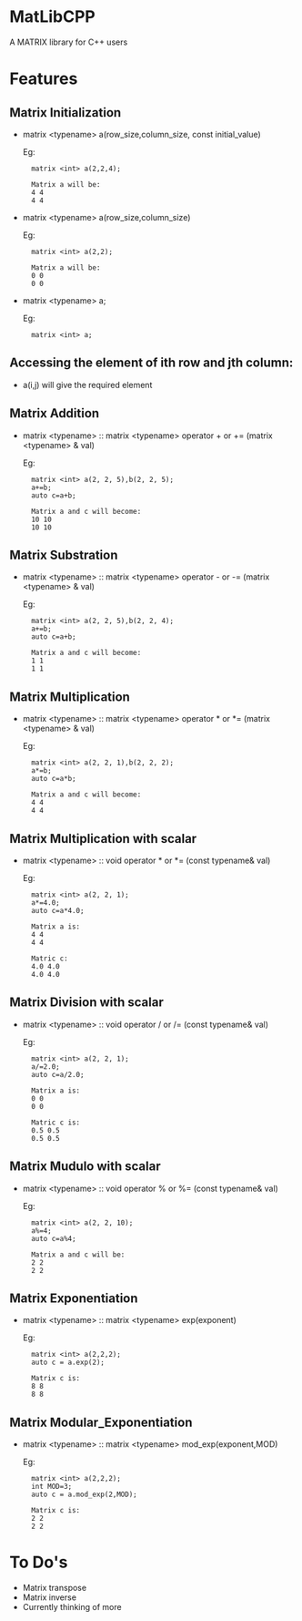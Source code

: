# MatLibCPP
A MATRIX library for C++ users

# Features
## Matrix Initialization

* matrix \<typename> a(row_size,column_size, const initial_value)
	
	Eg:	
		
		matrix <int> a(2,2,4);
	
		Matrix a will be:
		4 4 
		4 4
		
* matrix \<typename> a(row_size,column_size)
	
	Eg:
		
		matrix <int> a(2,2);
		
		Matrix a will be:
		0 0
		0 0
		
* matrix \<typename> a;
	
	Eg:
		
		matrix <int> a;
	
## Accessing the element of ith row and jth column:
* a(i,j) will give the required element
## Matrix Addition
* matrix \<typename> :: matrix \<typename> operator + or += (matrix \<typename> & val)
	
	Eg:
		
		matrix <int> a(2, 2, 5),b(2, 2, 5);
		a+=b;
		auto c=a+b;
		
		Matrix a and c will become:
		10 10
		10 10
## Matrix Substration
* matrix \<typename> :: matrix \<typename> operator - or -= (matrix \<typename> & val)
	
	Eg:
		
		matrix <int> a(2, 2, 5),b(2, 2, 4);
		a+=b;
		auto c=a+b;
		
		Matrix a and c will become:
		1 1
		1 1
## Matrix Multiplication
* matrix \<typename> :: matrix \<typename> operator * or *= (matrix \<typename> & val)
	
	Eg:
		
		matrix <int> a(2, 2, 1),b(2, 2, 2);
		a*=b;
		auto c=a*b;
		
		Matrix a and c will become:
		4 4
		4 4

## Matrix Multiplication with scalar
* matrix \<typename> :: void operator * or *= (const typename& val)
	
	Eg:
		
		matrix <int> a(2, 2, 1);
		a*=4.0;
		auto c=a*4.0;
		
		Matrix a is:
		4 4
		4 4
		
		Matric c:
		4.0 4.0
		4.0 4.0
## Matrix Division with scalar
* matrix \<typename> :: void operator / or /= (const typename& val)
	
	Eg:
		
		matrix <int> a(2, 2, 1);
		a/=2.0;
		auto c=a/2.0;
		
		Matrix a is:
		0 0
		0 0
		
		Matric c is:
		0.5 0.5
		0.5 0.5
## Matrix Mudulo with scalar
* matrix \<typename> :: void operator % or %= (const typename& val)
	
	Eg:
        	
		matrix <int> a(2, 2, 10);
		a%=4;
		auto c=a%4;
		
		Matrix a and c will be:
		2 2
		2 2
## Matrix Exponentiation
* matrix \<typename> :: matrix \<typename> exp(exponent)
	
	Eg:
		
		matrix <int> a(2,2,2);
		auto c = a.exp(2);
		
		Matrix c is:
		8 8
		8 8
## Matrix Modular_Exponentiation
* matrix \<typename> :: matrix \<typename> mod_exp(exponent,MOD)
	
	Eg:
		
		matrix <int> a(2,2,2);
		int MOD=3;
		auto c = a.mod_exp(2,MOD);
		
		Matrix c is:
		2 2
		2 2
 # To Do's
   * Matrix transpose
   * Matrix inverse
   * Currently thinking of more
